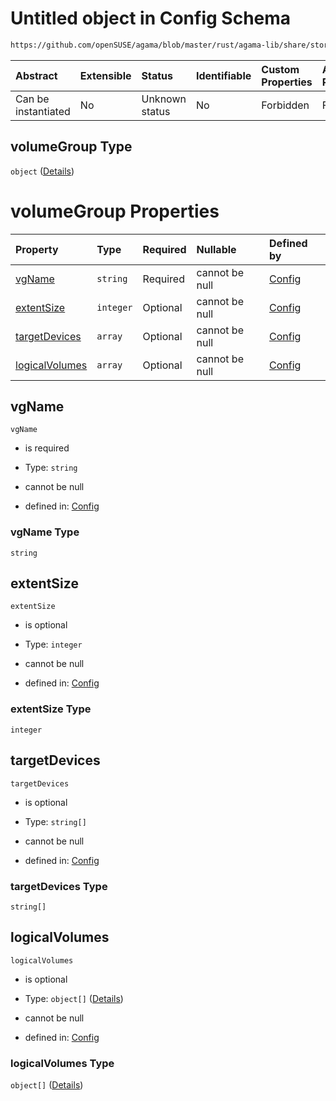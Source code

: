 # Untitled object in Config Schema

```txt
https://github.com/openSUSE/agama/blob/master/rust/agama-lib/share/storage.model.schema.json#/$defs/volumeGroup
```



| Abstract            | Extensible | Status         | Identifiable | Custom Properties | Additional Properties | Access Restrictions | Defined In                                                                      |
| :------------------ | :--------- | :------------- | :----------- | :---------------- | :-------------------- | :------------------ | :------------------------------------------------------------------------------ |
| Can be instantiated | No         | Unknown status | No           | Forbidden         | Forbidden             | none                | [storage.model.schema.json\*](storage.model.schema.json "open original schema") |

## volumeGroup Type

`object` ([Details](storage-defs-volumegroup.md))

# volumeGroup Properties

| Property                          | Type      | Required | Nullable       | Defined by                                                                                                                                                                                                  |
| :-------------------------------- | :-------- | :------- | :------------- | :---------------------------------------------------------------------------------------------------------------------------------------------------------------------------------------------------------- |
| [vgName](#vgname)                 | `string`  | Required | cannot be null | [Config](storage-defs-volumegroup-properties-vgname.md "https://github.com/openSUSE/agama/blob/master/rust/agama-lib/share/storage.model.schema.json#/$defs/volumeGroup/properties/vgName")                 |
| [extentSize](#extentsize)         | `integer` | Optional | cannot be null | [Config](storage-defs-volumegroup-properties-extentsize.md "https://github.com/openSUSE/agama/blob/master/rust/agama-lib/share/storage.model.schema.json#/$defs/volumeGroup/properties/extentSize")         |
| [targetDevices](#targetdevices)   | `array`   | Optional | cannot be null | [Config](storage-defs-volumegroup-properties-targetdevices.md "https://github.com/openSUSE/agama/blob/master/rust/agama-lib/share/storage.model.schema.json#/$defs/volumeGroup/properties/targetDevices")   |
| [logicalVolumes](#logicalvolumes) | `array`   | Optional | cannot be null | [Config](storage-defs-volumegroup-properties-logicalvolumes.md "https://github.com/openSUSE/agama/blob/master/rust/agama-lib/share/storage.model.schema.json#/$defs/volumeGroup/properties/logicalVolumes") |

## vgName



`vgName`

* is required

* Type: `string`

* cannot be null

* defined in: [Config](storage-defs-volumegroup-properties-vgname.md "https://github.com/openSUSE/agama/blob/master/rust/agama-lib/share/storage.model.schema.json#/$defs/volumeGroup/properties/vgName")

### vgName Type

`string`

## extentSize



`extentSize`

* is optional

* Type: `integer`

* cannot be null

* defined in: [Config](storage-defs-volumegroup-properties-extentsize.md "https://github.com/openSUSE/agama/blob/master/rust/agama-lib/share/storage.model.schema.json#/$defs/volumeGroup/properties/extentSize")

### extentSize Type

`integer`

## targetDevices



`targetDevices`

* is optional

* Type: `string[]`

* cannot be null

* defined in: [Config](storage-defs-volumegroup-properties-targetdevices.md "https://github.com/openSUSE/agama/blob/master/rust/agama-lib/share/storage.model.schema.json#/$defs/volumeGroup/properties/targetDevices")

### targetDevices Type

`string[]`

## logicalVolumes



`logicalVolumes`

* is optional

* Type: `object[]` ([Details](storage-defs-logicalvolume.md))

* cannot be null

* defined in: [Config](storage-defs-volumegroup-properties-logicalvolumes.md "https://github.com/openSUSE/agama/blob/master/rust/agama-lib/share/storage.model.schema.json#/$defs/volumeGroup/properties/logicalVolumes")

### logicalVolumes Type

`object[]` ([Details](storage-defs-logicalvolume.md))
